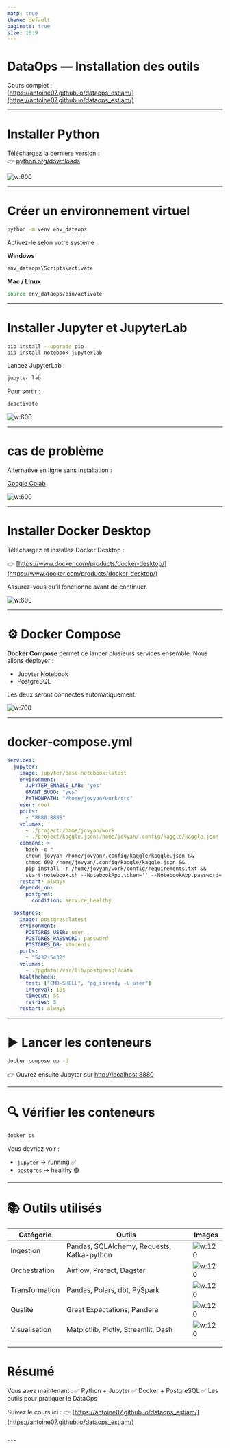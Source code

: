 ```yaml
---
marp: true
theme: default
paginate: true
size: 16:9
---
```


# DataOps — Installation des outils

Cours complet :  
[https://antoine07.github.io/dataops_estiam/](https://antoine07.github.io/dataops_estiam/)

---

# Installer Python

Téléchargez la dernière version :  
👉 [python.org/downloads](https://www.python.org/downloads/)

![w:600](https://www.python.org/static/community_logos/python-logo-master-v3-TM.png)

---

#  Créer un environnement virtuel

```bash
python -m venv env_dataops
````

Activez-le selon votre système :

**Windows**

```bash
env_dataops\Scripts\activate
```

**Mac / Linux**

```bash
source env_dataops/bin/activate
```

---

# Installer Jupyter et JupyterLab

```bash
pip install --upgrade pip
pip install notebook jupyterlab
```

Lancez JupyterLab :

```bash
jupyter lab
```

Pour sortir :

```bash
deactivate
```

![w:600](https://upload.wikimedia.org/wikipedia/commons/3/38/Jupyter_logo.svg)

---

#  cas de problème

Alternative en ligne sans installation :

[Google Colab](https://colab.research.google.com)

![w:600](https://colab.research.google.com/img/colab_favicon_256px.png)

---

#  Installer Docker Desktop

Téléchargez et installez Docker Desktop :

👉 [https://www.docker.com/products/docker-desktop/](https://www.docker.com/products/docker-desktop/)

Assurez-vous qu’il fonctionne avant de continuer.

![w:600](https://www.docker.com/wp-content/uploads/2022/03/Moby-logo.png)

---

# ⚙️ Docker Compose

**Docker Compose** permet de lancer plusieurs services ensemble.
Nous allons déployer :

* Jupyter Notebook
* PostgreSQL

Les deux seront connectés automatiquement.

![w:700](https://docs.docker.com/assets/images/compose-diagram.webp)

---

# docker-compose.yml

```yaml
services:
  jupyter:
    image: jupyter/base-notebook:latest
    environment:
      JUPYTER_ENABLE_LAB: "yes"
      GRANT_SUDO: "yes"
      PYTHONPATH: "/home/jovyan/work/src"
    user: root
    ports:
      - "8880:8888"
    volumes:
      - ./project:/home/jovyan/work
      - ./project/kaggle.json:/home/jovyan/.config/kaggle/kaggle.json
    command: >
      bash -c "
      chown jovyan /home/jovyan/.config/kaggle/kaggle.json &&
      chmod 600 /home/jovyan/.config/kaggle/kaggle.json &&
      pip install -r /home/jovyan/work/config/requirements.txt &&
      start-notebook.sh --NotebookApp.token='' --NotebookApp.password=''"
    restart: always
    depends_on:
      postgres:
        condition: service_healthy

  postgres:
    image: postgres:latest
    environment:
      POSTGRES_USER: user
      POSTGRES_PASSWORD: password
      POSTGRES_DB: students
    ports:
      - "5432:5432"
    volumes:
      - ./pgdata:/var/lib/postgresql/data
    healthcheck:
      test: ["CMD-SHELL", "pg_isready -U user"]
      interval: 10s
      timeout: 5s
      retries: 5
    restart: always
```

---

# ▶️ Lancer les conteneurs

```bash
docker compose up -d
```

👉 Ouvrez ensuite Jupyter sur [http://localhost:8880](http://localhost:8880)

---

# 🔍 Vérifier les conteneurs

```bash
docker ps
```

Vous devriez voir :

* `jupyter` → running ✅
* `postgres` → healthy 🟢

---

# 📚 Outils utilisés

| Catégorie      | Outils                                     | Images                                                                                    |
| -------------- | ------------------------------------------ | ----------------------------------------------------------------------------------------- |
| Ingestion      | Pandas, SQLAlchemy, Requests, Kafka-python | ![w:120](https://pandas.pydata.org/static/img/pandas_mark.svg)                            |
| Orchestration  | Airflow, Prefect, Dagster                  | ![w:120](https://airflow.apache.org/images/airflow_logo.png)                              |
| Transformation | Pandas, Polars, dbt, PySpark               | ![w:120](https://www.getdbt.com/ui/img/logos/dbt-logo.svg)                                |
| Qualité        | Great Expectations, Pandera                | ![w:120](https://great-expectations-web-assets.s3.us-east-2.amazonaws.com/logo-long.png)  |
| Visualisation  | Matplotlib, Plotly, Streamlit, Dash        | ![w:120](https://streamlit.io/images/brand/streamlit-logo-primary-colormark-darktext.png) |

---

# Résumé

Vous avez maintenant :
✅ Python + Jupyter
✅ Docker + PostgreSQL
✅ Les outils pour pratiquer le DataOps

Suivez le cours ici :
👉 [https://antoine07.github.io/dataops_estiam/](https://antoine07.github.io/dataops_estiam/)

```

---
